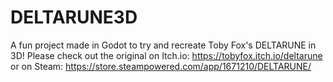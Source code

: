 # DELTARUNE3D
A fun project made in Godot to try and recreate Toby Fox's DELTARUNE in 3D!
Please check out the original on Itch.io: https://tobyfox.itch.io/deltarune or on Steam: https://store.steampowered.com/app/1671210/DELTARUNE/
